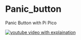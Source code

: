 # Panic_button
Panic Button with Pi Pico


[![youtube video with explaination](https://img.youtube.com/vi/jqCa5RZWT9s/0.jpg)](https://www.youtube.com/watch?v=jqCa5RZWT9s)
